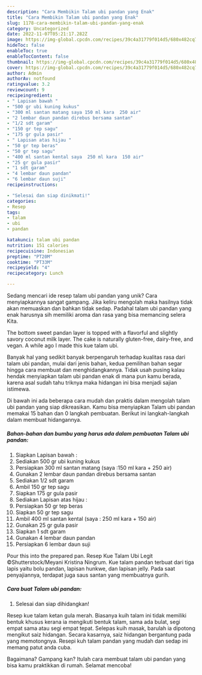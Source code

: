 ```yaml
---
description: "Cara Membikin Talam ubi pandan yang Enak"
title: "Cara Membikin Talam ubi pandan yang Enak"
slug: 1178-cara-membikin-talam-ubi-pandan-yang-enak
category: Uncategorized
date: 2022-11-07T05:21:17.282Z
image: https://img-global.cpcdn.com/recipes/39c4a31779f014d5/680x482cq70/talam-ubi-pandan-foto-resep-utama.jpg
hideToc: false
enableToc: true
enableTocContent: false
thumbnail: https://img-global.cpcdn.com/recipes/39c4a31779f014d5/680x482cq70/talam-ubi-pandan-foto-resep-utama.jpg
cover: https://img-global.cpcdn.com/recipes/39c4a31779f014d5/680x482cq70/talam-ubi-pandan-foto-resep-utama.jpg
author: Admin
authorAv: notfound
ratingvalue: 3.2
reviewcount: 9
recipeingredient:
- " Lapisan bawah "
- "500 gr ubi kuning kukus"
- "300 ml santan matang saya 150 ml kara  250 air"
- "2 lembar daun pandan direbus bersama santan"
- "1/2 sdt garam"
- "150 gr tep sagu"
- "175 gr gula pasir"
- " Lapisan atas hijau "
- "50 gr tep beras"
- "50 gr tep sagu"
- "400 ml santan kental saya  250 ml kara  150 air"
- "25 gr gula pasir"
- "1 sdt garam"
- "4 lembar daun pandan"
- "6 lembar daun suji"
recipeinstructions:

- "Selesai dan siap dinikmati!"
categories:
- Resep
tags:
- talam
- ubi
- pandan

katakunci: talam ubi pandan 
nutrition: 151 calories
recipecuisine: Indonesian
preptime: "PT20M"
cooktime: "PT33M"
recipeyield: "4"
recipecategory: Lunch

---
```





Sedang mencari ide resep talam ubi pandan yang unik? Cara menyiapkannya sangat gampang. Jika keliru mengolah maka hasilnya tidak akan memuaskan dan bahkan tidak sedap. Padahal talam ubi pandan yang enak harusnya sih memiliki aroma dan rasa yang bisa memancing selera Kita.





The bottom sweet pandan layer is topped with a flavorful and slightly savory coconut milk layer. The cake is naturally gluten-free, dairy-free, and vegan. A while ago I made this kue talam ubi.

Banyak hal yang sedikit banyak berpengaruh terhadap kualitas rasa dari talam ubi pandan, mulai dari jenis bahan, kedua pemilihan bahan segar hingga cara membuat dan menghidangkannya. Tidak usah pusing kalau hendak menyiapkan talam ubi pandan enak di mana pun kamu berada, karena asal sudah tahu triknya maka hidangan ini bisa menjadi sajian istimewa.






Di bawah ini ada beberapa cara mudah dan praktis dalam mengolah talam ubi pandan yang siap dikreasikan. Kamu bisa menyiapkan Talam ubi pandan memakai 15 bahan dan 0 langkah pembuatan. Berikut ini langkah-langkah dalam membuat hidangannya.

<!--inarticleads1-->

##### Bahan-bahan dan bumbu yang harus ada dalam pembuatan Talam ubi pandan:

1. Siapkan  Lapisan bawah :
1. Sediakan 500 gr ubi kuning kukus
1. Persiapkan 300 ml santan matang (saya :150 ml kara + 250 air)
1. Gunakan 2 lembar daun pandan direbus bersama santan
1. Sediakan 1/2 sdt garam
1. Ambil 150 gr tep sagu
1. Siapkan 175 gr gula pasir
1. Sediakan  Lapisan atas hijau :
1. Persiapkan 50 gr tep beras
1. Siapkan 50 gr tep sagu
1. Ambil 400 ml santan kental (saya : 250 ml kara + 150 air)
1. Gunakan 25 gr gula pasir
1. Siapkan 1 sdt garam
1. Gunakan 4 lembar daun pandan
1. Persiapkan 6 lembar daun suji


Pour this into the prepared pan. Resep Kue Talam Ubi Legit ©Shutterstock/Meyani Kristina Ningrum. Kue talam pandan terbuat dari tiga lapis yaitu bolu pandan, lapisan hunkwe, dan lapisan jelly. Pada saat penyajiannya, terdapat juga saus santan yang membuatnya gurih. 

<!--inarticleads2-->

##### Cara buat Talam ubi pandan:


1. Selesai dan siap dihidangkan!

Resep kue talam ketan gula merah. Biasanya kuih talam ini tidak memiliki bentuk khusus kerana ia mengikuti bentuk talam, sama ada bulat, segi empat sama atau segi empat tepat. Selepas kuih masak, barulah ia dipotong mengikut saiz hidangan. Secara kasarnya, saiz hidangan bergantung pada yang memotongnya. Resepi kuh talam pandan yang mudah dan sedap ini memang patut anda cuba. 

Bagaimana? Gampang kan? Itulah cara membuat talam ubi pandan yang bisa kamu praktikkan di rumah. Selamat mencoba!
